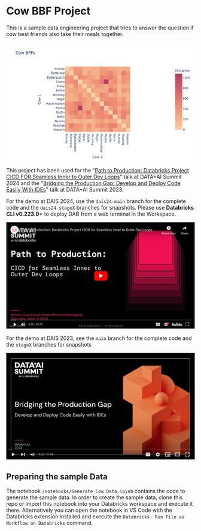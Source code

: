 # Cow BBF Project

This is a sample data engineering project that tries to answer the question if cow best friends also take their meals together. 

![Youtube](images/heatmap.png)

This project has been used for the "[Path to Production: Databricks Project CICD FOR Seamless Inner to Outer Dev Loops](https://www.databricks.com/dataaisummit/session/path-production-databricks-project-cicd-seamless-inner-outer-dev-loops)" talk at DATA+AI Summit 2024 and the "[Bridging the Production Gap: Develop and Deploy Code Easily With IDEs](https://www.databricks.com/dataaisummit/session/bridging-production-gap-develop-and-deploy-code-easily-ides/)" talk at DATA+AI Summit 2023.

For the demo at DAIS 2024, use the `dais24-main` branch for the complete code and the `dais24-stageX` branches for snapshots. Please use **Databricks CLI v0.223.0+** to deploy DAB from a web terminal in the Workspace.

[![Youtube](images/video2.jpeg)](https://www.youtube.com/watch?v=DMwilNpDCiQ)

For the demo at DAIS 2023, see the `main` branch for the complete code and the `stageX` branches for snapshots 

[![Youtube](images/video.png)](https://www.youtube.com/watch?v=-mtwFb9Dyy0)

## Preparing the sample Data

The notebook `/notebooks/Generate Cow Data.ipynb` contains the code to generate the sample data. In order to create the sample data, clone this repo or import this notebook into your Databricks workspace and execute it there. Alternatively you can open the notebook in VS Code with the Databricks extension installed and execute the `Databricks: Run File as Workflow on Databricks` command.
